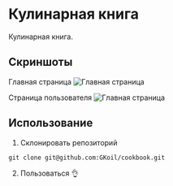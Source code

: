 # Кулинарная книга


Кулинарная книга.


## Скриншоты
Главная страница
![Главная страница](https://dl.dropboxusercontent.com/s/9a6nkqlfxga6rqn/browser_D9s1XGW3Ck.jpg)

Страница пользователя
![Главная страница](https://dl.dropboxusercontent.com/s/aetv909ohw8uvok/browser_1FuIx0gpUl.jpg)


## Использование
1. Склонировать репозиторий 
```
git clone git@github.com:GKoil/cookbook.git
```
2. Пользоваться 👌

